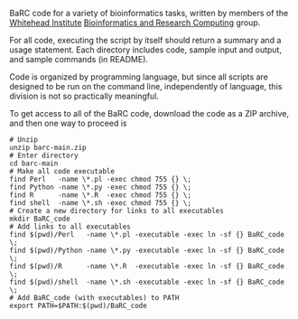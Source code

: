 BaRC code for a variety of bioinformatics tasks, written by members of the 
[Whitehead Institute](https://wi.mit.edu/) [Bioinformatics and Research Computing](http://barc.wi.mit.edu/) group.

For all code, executing the script by itself should return a summary and a usage statement.
Each directory includes code, sample input and output, and sample commands (in README).

Code is organized by programming language, but since all scripts are designed to be run on the command line, independently of language, this division is not so practically meaningful.

To get access to all of the BaRC code, download the code as a ZIP archive, and then one way to proceed is

```
# Unzip
unzip barc-main.zip
# Enter directory
cd barc-main
# Make all code executable
find Perl   -name \*.pl -exec chmod 755 {} \;
find Python -name \*.py -exec chmod 755 {} \;
find R      -name \*.R  -exec chmod 755 {} \;
find shell  -name \*.sh -exec chmod 755 {} \;
# Create a new directory for links to all executables
mkdir BaRC_code
# Add links to all executables
find $(pwd)/Perl   -name \*.pl -executable -exec ln -sf {} BaRC_code \;
find $(pwd)/Python -name \*.py -executable -exec ln -sf {} BaRC_code \;
find $(pwd)/R      -name \*.R  -executable -exec ln -sf {} BaRC_code \;
find $(pwd)/shell  -name \*.sh -executable -exec ln -sf {} BaRC_code \;
# Add BaRC_code (with executables) to PATH
export PATH=$PATH:$(pwd)/BaRC_code
```

